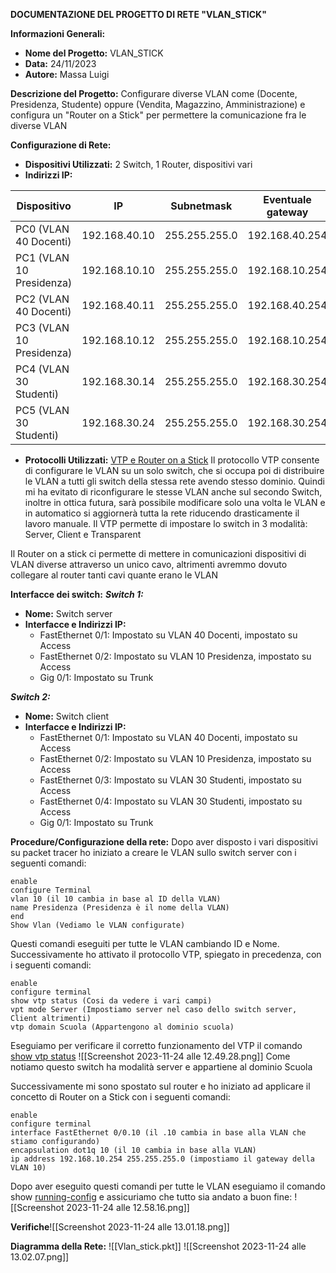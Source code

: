 **DOCUMENTAZIONE DEL PROGETTO DI RETE  "VLAN_STICK"**

**Informazioni Generali:**
- **Nome del Progetto:** VLAN_STICK
- **Data:** 24/11/2023
- **Autore:** Massa Luigi

**Descrizione del Progetto:**
Configurare diverse VLAN come (Docente, Presidenza, Studente) oppure (Vendita, Magazzino, Amministrazione) e configura un "Router on a Stick" per permettere la comunicazione fra le diverse VLAN

**Configurazione di Rete:**
- **Dispositivi Utilizzati:** 2 Switch, 1 Router, dispositivi vari
- **Indirizzi IP:** 

| Dispositivo              | IP            | Subnetmask    | Eventuale gateway |
| ------------------------ | ------------- | ------------- | ----------------- |
| PC0 (VLAN 40 Docenti)    | 192.168.40.10 | 255.255.255.0 | 192.168.40.254    |
| PC1 (VLAN 10 Presidenza) | 192.168.10.10 | 255.255.255.0 | 192.168.10.254    |
| PC2 (VLAN 40 Docenti)    | 192.168.40.11 | 255.255.255.0 | 192.168.40.254    |
| PC3 (VLAN 10 Presidenza) | 192.168.10.12 | 255.255.255.0 | 192.168.10.254    |
| PC4 (VLAN 30 Studenti)   | 192.168.30.14 | 255.255.255.0 | 192.168.30.254    |
| PC5 (VLAN 30 Studenti)   | 192.168.30.24 | 255.255.255.0 | 192.168.30.254    |


- **Protocolli Utilizzati:** <u>VTP e Router on a Stick</u>
Il protocollo VTP consente di configurare le VLAN su un solo switch, che si occupa poi di distribuire le VLAN a tutti gli switch della stessa rete avendo stesso dominio. Quindi mi ha evitato di riconfigurare le stesse VLAN anche sul secondo Switch, inoltre in ottica futura, sarà possibile modificare solo una volta le VLAN e in automatico si aggiornerà tutta la rete riducendo drasticamente il lavoro manuale. Il VTP permette di impostare lo switch in 3 modalità: Server, Client e Transparent

Il Router on a stick ci permette di mettere in comunicazioni dispositivi di VLAN diverse attraverso un unico cavo, altrimenti avremmo dovuto collegare al router tanti cavi quante erano le VLAN

**Interfacce dei switch:**
***Switch 1:***
- **Nome:** Switch server
- **Interfacce e Indirizzi IP:**
  - FastEthernet 0/1: Impostato su VLAN 40 Docenti, impostato su Access
  - FastEthernet 0/2: Impostato su VLAN 10 Presidenza, impostato su Access
  - Gig 0/1: Impostato su Trunk

***Switch 2:***
- **Nome:** Switch client
- **Interfacce e Indirizzi IP:**
  - FastEthernet 0/1: Impostato su VLAN 40 Docenti, impostato su Access
  - FastEthernet 0/2: Impostato su VLAN 10 Presidenza, impostato su Access
  - FastEthernet 0/3: Impostato su VLAN 30 Studenti, impostato su Access
  - FastEthernet 0/4: Impostato su VLAN 30 Studenti, impostato su Access
  - Gig 0/1: Impostato su Trunk

**Procedure/Configurazione della rete:**
Dopo aver disposto i vari dispositivi su packet tracer ho iniziato a creare le VLAN sullo switch server con i seguenti comandi:
```
enable
configure Terminal
vlan 10 (il 10 cambia in base al ID della VLAN)
name Presidenza (Presidenza è il nome della VLAN)
end
Show Vlan (Vediamo le VLAN configurate)
```
Questi comandi eseguiti per tutte le VLAN cambiando ID e Nome. Successivamente ho attivato il protocollo VTP, spiegato in precedenza, con i seguenti comandi:
```
enable
configure terminal
show vtp status (Cosi da vedere i vari campi)
vpt mode Server (Impostiamo server nel caso dello switch server, Client altrimenti)
vtp domain Scuola (Appartengono al dominio scuola)
```

Eseguiamo per verificare il corretto funzionamento del VTP il comando <u>show vtp status</u>
![[Screenshot 2023-11-24 alle 12.49.28.png]]
Come notiamo questo switch ha modalità server e appartiene al dominio Scuola

Successivamente mi sono spostato sul router e ho iniziato ad applicare il concetto di Router on a Stick con i seguenti comandi:
```
enable
configure terminal
interface FastEthernet 0/0.10 (il .10 cambia in base alla VLAN che stiamo configurando)
encapsulation dot1q 10 (il 10 cambia in base alla VLAN)
ip address 192.168.10.254 255.255.255.0 (impostiamo il gateway della VLAN 10)
```
Dopo aver eseguito questi comandi per tutte le VLAN eseguiamo il comando show <u>running-config</u> e assicuriamo che tutto sia andato a buon fine:
![[Screenshot 2023-11-24 alle 12.58.16.png]]

**Verifiche**![[Screenshot 2023-11-24 alle 13.01.18.png]]

**Diagramma della Rete:**
![[Vlan_stick.pkt]]
![[Screenshot 2023-11-24 alle 13.02.07.png]]